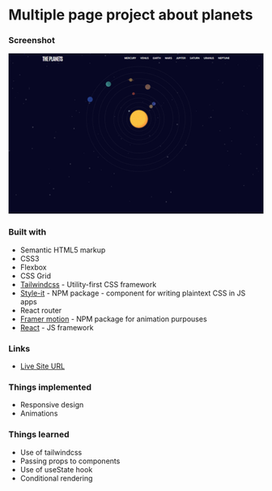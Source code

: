 # Multiple page project about planets

### Screenshot

![](planets.png)

### Built with

- Semantic HTML5 markup
- CSS3
- Flexbox
- CSS Grid
- [Tailwindcss](https://tailwindcss.com/) - Utility-first CSS framework
- [Style-it](https://www.npmjs.com/package/style-it) - NPM package - component for writing plaintext CSS in JS apps
- React router
- [Framer motion](https://www.framer.com/motion/) - NPM package for animation purpouses
- [React](https://reactjs.org/) - JS framework


### Links

- [Live Site URL](https://planetas-site.netlify.app/)

### Things implemented

- Responsive design
- Animations


### Things learned

- Use of tailwindcss
- Passing props to components
- Use of useState hook
- Conditional rendering
